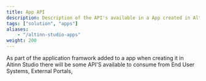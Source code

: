 ```yaml
---
title: App API
description: Description of the API's available in a App created in Altinn Studio
tags: ["solution", "apps"]
aliases:
    - "/altinn-studio-apps"
weight: 200
---
```




As part of the application framwork added to a app when creating it in Altinn Studio there will be some API'S available to consume from End User Systems, External Portals, 







